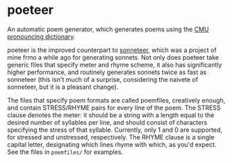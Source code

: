 poeteer
=======

An automatic poem generator, which generates poems using the [CMU pronouncing dictionary](http://www.speech.cs.cmu.edu/cgi-bin/cmudict?in=C+M+U+Dictionary&stress=-s).

poeteer is the improved counterpart to [sonneteer](http://github.com/charliegreen/sonneteer), which was a project of mine frmo a while ago for generating sonnets. Not only does poeteer take generic files that specify meter and rhyme scheme, it also has significantly higher performance, and routinely generates sonnets twice as fast as sonneteer (this isn't much of a surprise, considering the naivete of sonneteer, but it is a pleasant change).

The files that specify poem formats are called poemfiles, creatively enough, and contain STRESS/RHYME pairs for every line of the poem. The STRESS clause denotes the meter: it should be a string with a length equal to the desired number of syllables per line, and should consist of characters specifying the stress of that syllable. Currently, only 1 and 0 are supported, for stressed and unstressed, respectively. The RHYME clause is a single capital letter, designating which lines rhyme with which, as you'd expect. See the files in `poemfiles/` for examples.
